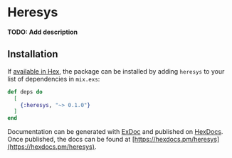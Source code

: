 # Heresys

**TODO: Add description**

## Installation

If [available in Hex](https://hex.pm/docs/publish), the package can be installed
by adding `heresys` to your list of dependencies in `mix.exs`:

```elixir
def deps do
  [
    {:heresys, "~> 0.1.0"}
  ]
end
```

Documentation can be generated with [ExDoc](https://github.com/elixir-lang/ex_doc)
and published on [HexDocs](https://hexdocs.pm). Once published, the docs can
be found at [https://hexdocs.pm/heresys](https://hexdocs.pm/heresys).

